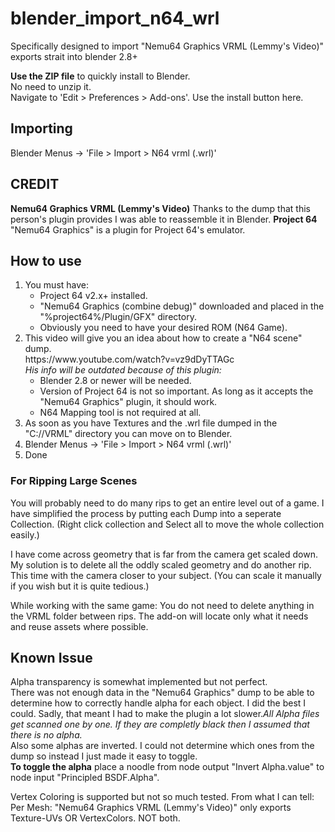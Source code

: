 # blender_import_n64_wrl
<p>Specifically designed to import "Nemu64 Graphics VRML (Lemmy's Video)" exports strait into blender 2.8+
<p><b>Use the ZIP file</b> to quickly install to Blender.
  <br>No need to unzip it.
  <br>Navigate to 'Edit > Preferences > Add-ons'. Use the install button here.

<h2>Importing</h2>
Blender Menus -> 'File > Import > N64 vrml (.wrl)'
<h2>CREDIT</h2>
<b>Nemu64 Graphics VRML (Lemmy's Video)</b>
Thanks to the dump that this person's plugin provides I was able to reassemble it in Blender.
<b>Project 64</b>
"Nemu64 Graphics" is a plugin for Project 64's emulator.

<h2>How to use</h2>
<ol>
  <li>You must have:
    <ul>
      <li>Project 64 v2.x+ installed.<br>
      <li>"Nemu64 Graphics (combine debug)" downloaded and placed in the "%project64%/Plugin/GFX" directory.<br>
      <li>Obviously you need to have your desired ROM (N64 Game).
    </ul>
  <li>This video will give you an idea about how to create a "N64 scene" dump.<br>
    https://www.youtube.com/watch?v=vz9dDyTTAGc<br>
    <i>His info will be outdated because of this plugin:</i>
    <ul>
      <li>Blender 2.8 or newer will be needed.
      <li>Version of Project 64 is not so important. As long as it accepts the "Nemu64 Graphics" plugin, it should work.
      <li>N64 Mapping tool is not required at all.
    </ul>
  <li>As soon as you have Textures and the .wrl file dumped in the "C://VRML" directory you can move on to Blender.
  <li>Blender Menus -> 'File > Import > N64 vrml (.wrl)'
  <li>Done
</ol>

<h3>For Ripping Large Scenes</h3>
<p>You will probably need to do many rips to get an entire level out of a game. I have simplified the process by putting each Dump into a seperate Collection. (Right click collection and Select all to move the whole collection easily.)
<p>I have come across geometry that is far from the camera get scaled down. My solution is to delete all the oddly scaled geometry and do another rip. This time with the camera closer to your subject. (You can scale it manually if you wish but it is quite tedious.)
<p>While working with the same game: You do not need to delete anything in the VRML folder between rips. The add-on will locate only what it needs and reuse assets where possible.

<h2>Known Issue</h2>
<p>Alpha transparency is somewhat implemented but not perfect.<br>
There was not enough data in the "Nemu64 Graphics" dump to be able to determine how to correctly handle alpha for each object. I did the best I could. Sadly, that meant I had to make the plugin a lot slower.<i>All Alpha files get scanned one by one. If they are completly black then I assumed that there is no alpha.</i><br>
Also some alphas are inverted. I could not determine which ones from the dump so instead I just made it easy to toggle.<br>
<b>To toggle the alpha</b> place a noodle from node output "Invert Alpha.value" to node input "Principled BSDF.Alpha".
<p>Vertex Coloring is supported but not so much tested. From what I can tell: Per Mesh: "Nemu64 Graphics VRML (Lemmy's Video)" only exports Texture-UVs OR VertexColors. NOT both.

